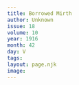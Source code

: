 ```yaml
---
title: Borrowed Mirth
author: Unknown
issue: 18
volume: 10
year: 1916
month: 42
day: V
tags:
layout: page.njk
image:
---
```





